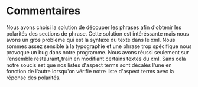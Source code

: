 # Commentaires
Nous avons choisi la solution de découper les phrases afin d'obtenir les polarités des sections de phrase. 
Cette solution est intéréssante mais nous avons un gros problème qui est la syntaxe du texte dans le xml. Nous sommes assez sensible à la typographie et une phrase trop spécifique nous provoque un bug dans notre programme. Nous avons réussi seulement sur l'ensemble restaurant_train en modifiant certains textes du xml. Sans cela notre soucis est que nos listes d'aspect terms sont décalés l'une en fonction de l'autre lorsqu'on vérifie notre liste d'aspect terms avec la réponse des polarités. 
